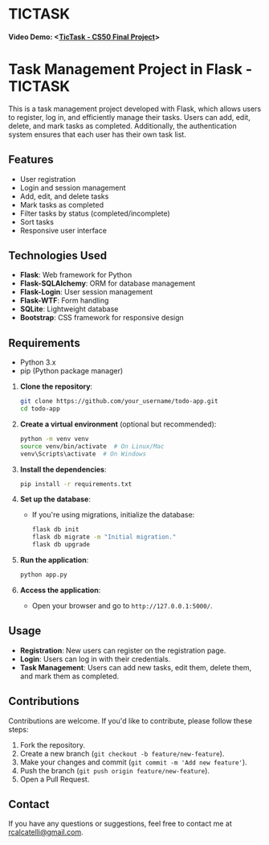 # TICTASK  
#### Video Demo: <[TicTask - CS50 Final Project](https://youtu.be/jIsd_K0tSL4)>

# Task Management Project in Flask - TICTASK

This is a task management project developed with Flask, which allows users to register, log in, and efficiently manage their tasks. Users can add, edit, delete, and mark tasks as completed. Additionally, the authentication system ensures that each user has their own task list.  

## Features  

- User registration  
- Login and session management  
- Add, edit, and delete tasks  
- Mark tasks as completed  
- Filter tasks by status (completed/incomplete)  
- Sort tasks  
- Responsive user interface  

## Technologies Used  

- **Flask**: Web framework for Python  
- **Flask-SQLAlchemy**: ORM for database management  
- **Flask-Login**: User session management  
- **Flask-WTF**: Form handling  
- **SQLite**: Lightweight database  
- **Bootstrap**: CSS framework for responsive design  

## Requirements  

- Python 3.x  
- pip (Python package manager)  

1. **Clone the repository**:  
   ```bash  
   git clone https://github.com/your_username/todo-app.git  
   cd todo-app  
   ```

2. **Create a virtual environment** (optional but recommended):  
   ```bash  
   python -m venv venv  
   source venv/bin/activate  # On Linux/Mac  
   venv\Scripts\activate  # On Windows  
   ```

3. **Install the dependencies**:  
   ```bash  
   pip install -r requirements.txt  
   ```

4. **Set up the database**:  
   - If you're using migrations, initialize the database:  
     ```bash  
     flask db init  
     flask db migrate -m "Initial migration."  
     flask db upgrade  
     ```

5. **Run the application**:  
   ```bash  
   python app.py  
   ```

6. **Access the application**:  
   - Open your browser and go to `http://127.0.0.1:5000/`.

## Usage  

- **Registration**: New users can register on the registration page.  
- **Login**: Users can log in with their credentials.  
- **Task Management**: Users can add new tasks, edit them, delete them, and mark them as completed.  

## Contributions  

Contributions are welcome. If you'd like to contribute, please follow these steps:

1. Fork the repository.  
2. Create a new branch (`git checkout -b feature/new-feature`).  
3. Make your changes and commit (`git commit -m 'Add new feature'`).  
4. Push the branch (`git push origin feature/new-feature`).  
5. Open a Pull Request.  

## Contact  

If you have any questions or suggestions, feel free to contact me at [rcalcatelli@gmail.com](mailto:rcalcatelli@gmail.com).
